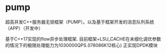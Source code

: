 # pump
超高并发C++服务器无锁框架（PUMP）。以及基于框架开发的消息队列系统（APP）（开发中）

基于C++17实现的flow异步处理框架.
目前框架+LSU_CACHE在未细化调优参数的情况下的极限处理能力为1030000QPS.(I78086K12核心)
正实现DPDK模块
